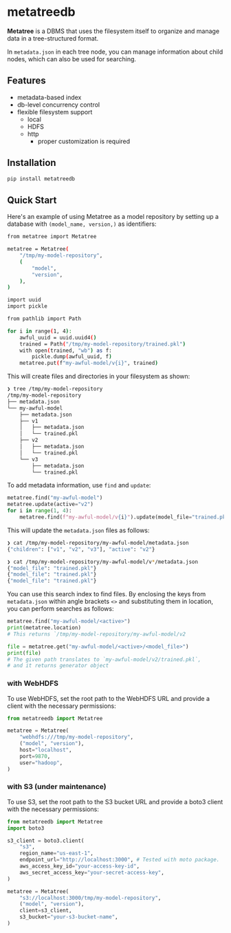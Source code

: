 # metatreedb

__Metatree__ is a DBMS that uses the filesystem itself to organize and manage data in a tree-structured format.

In `metadata.json` in each tree node, you can manage information about child nodes, which can also be used for searching.

## Features

* metadata-based index
* db-level concurrency control
* flexible filesystem support
  * local
  * HDFS
  * http
    * proper customization is required

## Installation

```bash
pip install metatreedb
```

## Quick Start

Here's an example of using Metatree as a model repository by setting up a database with `(model_name, version,)` as identifiers:

```bash
from metatree import Metatree

metatree = Metatree(
    "/tmp/my-model-repository",
    (
        "model",
        "version",
    ),
)

import uuid
import pickle

from pathlib import Path

for i in range(1, 4):
    awful_uuid = uuid.uuid4()
    trained = Path("/tmp/my-model-repository/trained.pkl")
    with open(trained, "wb") as f:
        pickle.dump(awful_uuid, f)
    metatree.put(f"my-awful-model/v{i}", trained)
```

This will create files and directories in your filesystem as shown:

```bash
❯ tree /tmp/my-model-repository
/tmp/my-model-repository
├── metadata.json
└── my-awful-model
    ├── metadata.json
    ├── v1
    │   ├── metadata.json
    │   └── trained.pkl
    ├── v2
    │   ├── metadata.json
    │   └── trained.pkl
    └── v3
        ├── metadata.json
        └── trained.pkl
```


To add metadata information, use `find` and `update`:

```python
metatree.find("my-awful-model")
metatree.update(active="v2")
for i in range(1, 4):
    metatree.find(f"my-awful-model/v{i}").update(model_file="trained.pkl")
```

This will update the `metadata.json` files as follows:

```bash
❯ cat /tmp/my-model-repository/my-awful-model/metadata.json
{"children": ["v1", "v2", "v3"], "active": "v2"}

❯ cat /tmp/my-model-repository/my-awful-model/v*/metadata.json
{"model_file": "trained.pkl"}
{"model_file": "trained.pkl"}
{"model_file": "trained.pkl"}
```

You can use this search index to find files. By enclosing the keys from `metadata.json` within angle brackets `<>` and substituting them in location, you can perform searches as follows:

```python
metatree.find("my-awful-model/<active>")
print(metatree.location)
# This returns `/tmp/my-model-repository/my-awful-model/v2

file = metatree.get("my-awful-model/<active>/<model_file>")
print(file)
# The given path translates to `my-awful-model/v2/trained.pkl`,
# and it returns generator object
```

### with WebHDFS

To use WebHDFS, set the root path to the WebHDFS URL and provide a client with the necessary permissions:

```python
from metatreedb import Metatree

metatree = Metatree(
    "webhdfs:///tmp/my-model-repository",
    ("model", "version"),
    host="localhost",
    port=9870,
    user="hadoop",
)
```

### with S3 (under maintenance)

To use S3, set the root path to the S3 bucket URL and provide a boto3 client with the necessary permissions:

```python
from metatreedb import Metatree
import boto3

s3_client = boto3.client(
    "s3",
    region_name="us-east-1",
    endpoint_url="http://localhost:3000", # Tested with moto package.
    aws_access_key_id="your-access-key-id",
    aws_secret_access_key="your-secret-access-key",
)

metatree = Metatree(
    "s3://localhost:3000/tmp/my-model-repository",
    ("model", "version"),
    client=s3_client,
    s3_bucket="your-s3-bucket-name",
)
```
